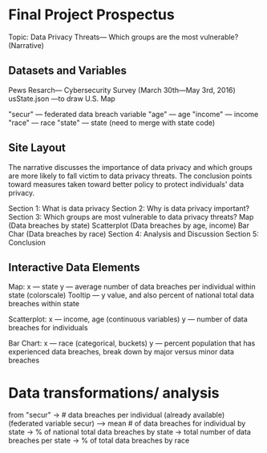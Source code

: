 # Final Project Prospectus

Topic: Data Privacy Threats— Which groups are the most vulnerable? (Narrative)

## Datasets and Variables

Pews Resarch— Cybersecurity Survey (March 30th—May 3rd, 2016)
usState.json —to draw U.S. Map

"secur" — federated data breach variable
"age" — age
"income" — income
"race" — race
"state" — state (need to merge with state code)


## Site Layout

The narrative discusses the importance of data privacy and which groups are more likely to fall victim to data privacy threats. The conclusion points toward measures taken toward better policy to protect individuals' data privacy.

Section 1: What is data privacy
Section 2: Why is data privacy important?
Section 3: Which groups are most vulnerable to data privacy threats?
            Map (Data breaches by state)
            Scatterplot (Data breaches by age, income)
            Bar Char (Data breaches by race)
Section 4: Analysis and Discussion
Section 5: Conclusion


## Interactive Data Elements

Map:
x — state
y — average number of data breaches per individual within state (colorscale)
Tooltip — y value, and also percent of national total data breaches within state

Scatterplot:
x — income, age (continuous variables)
y — number of data breaches for individuals 

Bar Chart:
x — race (categorical, buckets)
y — percent population that has experienced data breaches, break down by major versus minor data breaches

# Data transformations/ analysis

from "secur"
            -> # data breaches per individual (already available) (federated variable secur)
            —> mean # of data breaches for individual by state
            -> % of national total data breaches by state
            -> total number of data breaches per state
            -> % of total data breaches by race
            


